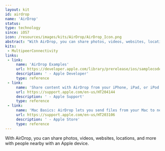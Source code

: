 ```yaml
---
layout: kit
id: airdrop
name: 'AirDrop'
status: 
type: technology
since: iOS7
icon: /resources/images/kits/AirDrop/AirDrop_Icon.png
abstract: "With AirDrop, you can share photos, videos, websites, locations, and more with people nearby with an Apple device."
kits:
 - MultipeerConnectivity
links:
 - link:
     name: 'AirDrop Examples'
     url: https://developer.apple.com/library/prerelease/ios/samplecode/sc2273/Introduction/Intro.html
     description: ' - Apple Developer'
     type: reference
 - link:
     name: 'Share content with AirDrop from your iPhone, iPad, or iPod touch'
     url: https://support.apple.com/en-us/HT204144
     description: ' - Apple Support'
     type: reference
 - link:
     name: 'Mac Basics: AirDrop lets you send files from your Mac to nearby Macs and iOS devices'
     url: https://support.apple.com/en-us/HT203106
     description: ' - Apple Store'
     type: reference
---
```


With AirDrop, you can share photos, videos, websites, locations, and more with people nearby with an Apple device.

